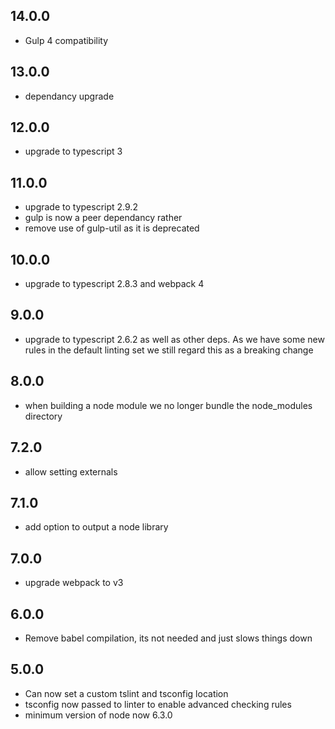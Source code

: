 ## 14.0.0

* Gulp 4 compatibility

## 13.0.0

* dependancy upgrade

## 12.0.0

* upgrade to typescript 3

## 11.0.0

* upgrade to typescript 2.9.2
* gulp is now a peer dependancy rather
* remove use of gulp-util as it is deprecated

## 10.0.0

* upgrade to typescript 2.8.3 and webpack 4

## 9.0.0

* upgrade to typescript 2.6.2 as well as other deps. As we have some new rules in the default linting set we still regard this as a breaking change

## 8.0.0

* when building a node module we no longer bundle the node_modules directory

## 7.2.0

* allow setting externals

## 7.1.0

* add option to output a node library

## 7.0.0 

* upgrade webpack to v3

## 6.0.0

* Remove babel compilation, its not needed and just slows things down

## 5.0.0

* Can now set a custom tslint and tsconfig location
* tsconfig now passed to linter to enable advanced checking rules
* minimum version of node now 6.3.0